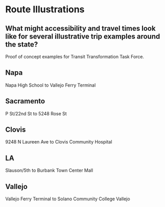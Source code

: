 # Route Illustrations

## What might accessibility and travel times look like for several illustrative trip examples around the state?

Proof of concept examples for Transit Transformation Task Force.

## Napa

Napa High School to Vallejo Ferry Terminal

## Sacramento

P St/22nd St to 5248 Rose St

## Clovis

9248 N Laureen Ave to Clovis Community Hospital

## LA

Slauson/5th to Burbank Town Center Mall

## Vallejo

Vallejo Ferry Terminal to Solano Community College Vallejo
